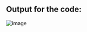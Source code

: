 ## Output for the code:
![image](https://github.com/user-attachments/assets/acbfd7a3-102e-4faf-958a-c8f2c05369f8)
